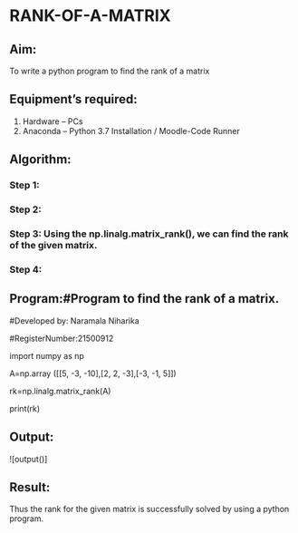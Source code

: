 # RANK-OF-A-MATRIX
## Aim:
To write a python program to find the rank of a matrix
## Equipment’s required:
1. 	Hardware – PCs
2. 	Anaconda – Python 3.7 Installation / Moodle-Code Runner
## Algorithm:
### Step 1: 
### Step 2: 
### Step 3: Using the np.linalg.matrix_rank(), we can find the rank of the given matrix.
### Step 4: 
## Program:#Program to find the rank of a matrix.
#Developed by: Naramala Niharika

#RegisterNumber:21500912

import numpy as np

A=np.array ([[5, -3, -10],[2, 2, -3],[-3, -1, 5]])

rk=np.linalg.matrix_rank(A)

print(rk)

## Output:
![output()]
## Result:
Thus the rank for the given matrix is successfully solved by  using a python program.

